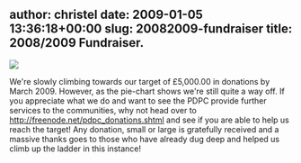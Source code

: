 author: christel
date: 2009-01-05 13:36:18+00:00
slug: 20082009-fundraiser
title: 2008/2009 Fundraiser.
---

![](http://freenode.net/fundraiser20090105.png)

We're slowly climbing towards our target of £5,000.00 in donations by March 2009. However, as the pie-chart shows we're still quite a way off. If you appreciate what we do and want to see the PDPC provide further services to the communities, why not head over to http://freenode.net/pdpc_donations.shtml and see if you are able to help us reach the target! Any donation, small or large is gratefully received and a massive thanks goes to those who have already dug deep and helped us climb up the ladder in this instance!
